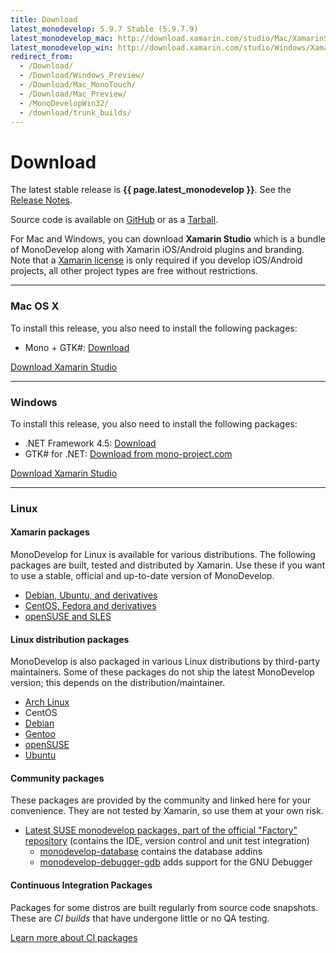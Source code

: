 ```yaml
---
title: Download
latest_monodevelop: 5.9.7 Stable (5.9.7.9)
latest_monodevelop_mac: http://download.xamarin.com/studio/Mac/XamarinStudio-5.9.7.9-0.dmg
latest_monodevelop_win: http://download.xamarin.com/studio/Windows/XamarinStudio-5.9.6.23-0.msi
redirect_from:
  - /Download/
  - /Download/Windows_Preview/
  - /Download/Mac_MonoTouch/
  - /Download/Mac_Preview/
  - /MonoDevelopWin32/
  - /download/trunk_builds/
---
```


Download
========

The latest stable release is **{{ page.latest_monodevelop }}**. See the [Release Notes](/documentation/release-notes/).

Source code is available on [GitHub](https://github.com/mono/monodevelop) or as a [Tarball](http://download.mono-project.com/sources/monodevelop/).

For Mac and Windows, you can download **Xamarin Studio** which is a bundle of MonoDevelop along with Xamarin iOS/Android plugins and branding. Note that a [Xamarin license](https://store.xamarin.com) is only required if you develop iOS/Android projects, all other project types are free without restrictions.

<hr/>

<h3 id="mac"><i class="fa fa-apple"></i> Mac OS X</h3>

To install this release, you also need to install the following packages:

- Mono + GTK#: [Download](http://www.mono-project.com/download/)

<a href="{{ page.latest_monodevelop_mac }}" class="button radius"><i class="fa fa-download"></i> Download Xamarin Studio</a>

<hr/>

<h3 id="win"><i class="fa fa-windows"></i> Windows</h3>

To install this release, you also need to install the following packages:

- .NET Framework 4.5: [Download](http://go.microsoft.com/fwlink/p/?LinkId=397703)
- GTK# for .NET: [Download from mono-project.com](http://www.mono-project.com/download/#download-win)

<a href="{{ page.latest_monodevelop_win }}" class="button radius"><i class="fa fa-download"></i> Download Xamarin Studio</a>

<hr/>

<h3 id="lin"><i class="fa fa-linux"></i> Linux</h3>

#### Xamarin packages

MonoDevelop for Linux is available for various distributions. The following packages are built, tested and distributed by Xamarin. Use these if you want to use a stable, official and up-to-date version of MonoDevelop.

- [Debian, Ubuntu, and derivatives](/download/linux/)
- [CentOS, Fedora and derivatives](/download/linux/)
- [openSUSE and SLES](/download/linux/)

#### Linux distribution packages

MonoDevelop is also packaged in various Linux distributions by third-party maintainers. Some of these packages do not ship the latest MonoDevelop version; this depends on the distribution/maintainer.

-   [Arch Linux](https://www.archlinux.org/packages/extra/i686/monodevelop/)
-   CentOS
-   [Debian](https://packages.debian.org/monodevelop)
-   [Gentoo](https://packages.gentoo.org/package/dev-util/monodevelop)
-   [openSUSE](https://software.opensuse.org/package/monodevelop)
-   [Ubuntu](http://packages.ubuntu.com/monodevelop)

#### Community packages

These packages are provided by the community and linked here for your convenience. They are not tested by Xamarin, so use them at your own risk.

- [Latest SUSE monodevelop packages, part of the official "Factory" repository](http://software.opensuse.org/download/package?project=Mono:Factory&package=monodevelop) (contains the IDE, version control and unit test integration)
  - [monodevelop-database](http://software.opensuse.org/download/package?project=Mono:Factory&package=monodevelop-database) contains the database addins
  - [monodevelop-debugger-gdb](http://software.opensuse.org/download/package?project=Mono:Factory&package=monodevelop-debugger-gdb) adds support for the GNU Debugger

<h4 id="ci-packages">Continuous Integration Packages</h4>

Packages for some distros are built regularly from source code snapshots. These are *CI builds* that have undergone little or no QA testing.

<a href="/download/ci-packages/"><i class="fa fa-book"></i> Learn more about CI packages</a>
